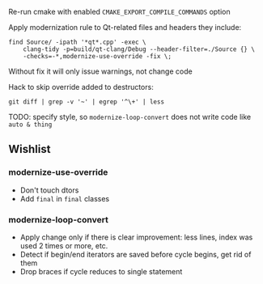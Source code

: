Re-run cmake with enabled `CMAKE_EXPORT_COMPILE_COMMANDS` option 

Apply modernization rule to Qt-related files and headers they include:
```
find Source/ -ipath '*qt*.cpp' -exec \
    clang-tidy -p=build/qt-clang/Debug --header-filter=./Source {} \
    -checks=-*,modernize-use-override -fix \;
```
Without fix it will only issue warnings, not change code

Hack to skip override added to destructors:
```
git diff | grep -v '~' | egrep '^\+' | less
```

TODO: specify style, so `modernize-loop-convert` does not write code like `auto & thing`

## Wishlist

### modernize-use-override

* Don't touch dtors
* Add `final` in `final` classes

### modernize-loop-convert

* Apply change only if there is clear improvement: less lines, index was used 2 times or more, etc. 
* Detect if begin/end iterators are saved before cycle begins, get rid of them
* Drop braces if cycle reduces to single statement